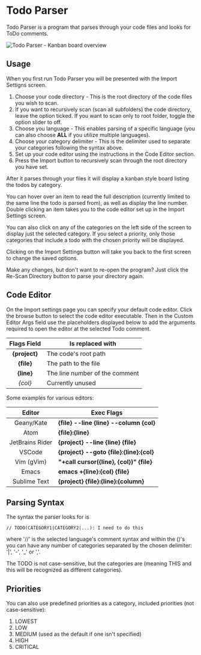 # Todo Parser
Todo Parser is a program that parses through your code files and looks for ToDo comments. 

![Todo Parser - Kanban board overview](./assets/screenshot.png)

## Usage
When you first run Todo Parser you will be presented with the Import Settigns screen.
1. Choose your code directory - This is the root directory of the code files you wish to scan.
2. If you want to recursively scan (scan all subfolders) the code directory, leave the option ticked. If you want to scan only to root folder, toggle the option slider to off.
3. Choose you language - This enables parsing of a specific language (you can also choose **ALL** if you utilize multiple languages).
4. Choose your category delimiter - This is the delimiter used to separate your categories following the syntax above.
5. Set up your code editor using the instructions in the Code Editor section.
6. Press the Import button to recursively scan through the root directory you have set.

After it parses through your files it will display a kanban style board listing the todos by category. 

You can hover over an item to read the full description (currently limited to the same line the todo is parsed from), as well as display the line number. 
Double clicking an item takes you to the code editor set up in the Import Settings screen.

You can also click on any of the categories on the left side of the screen to display just the selected category. If you select a priority, only those categories that include a todo with the chosen priority will be displayed.

Clicking on the Import Settings button will take you back to the first screen to change the saved options.

Make any changes, but don't want to re-open the program? Just click the Re-Scan Directory button to parse your directory again.


## Code Editor
On the Import settings page you can specify your default code editor. Click the browse button to select the code editor executable. Then in the Custom Editor Args field use the placeholders displayed below to add the arguments required to open the editor at the selected Todo comment.

| Flags Field | Is replaced with               |
|:-----------:|--------------------------------|
|**{project}**| The code's root path           |
|**{file}**   | The path to the file           |
|**{line}**   | The line number of the comment |
| *{col}*     | Currently unused               |

Some examples for various editors:

| Editor          | Exec Flags                               |
|:---------------:|------------------------------------------|
| Geany/Kate      | **{file} --line {line} --column {col}**  |
| Atom            | **{file}:{line}**                        |
| JetBrains Rider | **{project} --line {line} {file}**       |
| VSCode          | **{project} --goto {file}:{line}:{col}** |
| Vim (gVim)      | **"+call cursor({line}, {col})" {file}** |
| Emacs           | **emacs +{line}:{col} {file}**           |
| Sublime Text    | **{project} {file}:{line}:{column}**     |

## Parsing Syntax
The syntax the parser looks for is 

    // TODO(CATEGORY1|CATEGORY2|...): I need to do this
    
where '//' is the selected language's comment syntax and within the ()'s you can have any number of categories separated by the chosen delimiter: '|', '-', '_' or ','.

The TODO is not case-sensitive, but the categories are (meaning THIS and this will be recognized as different categories).


## Priorities
You can also use predefined priorities as a category, included priorities (not case-sensitive):
1. LOWEST
2. LOW
3. MEDIUM (used as the default if one isn't specified)
4. HIGH
5. CRITICAL